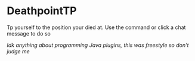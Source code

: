 # DeathpointTP

Tp yourself to the position your died at. Use the command or click a chat message to do so

*Idk anything about programming Java plugins, this was freestyle so don't judge me*
